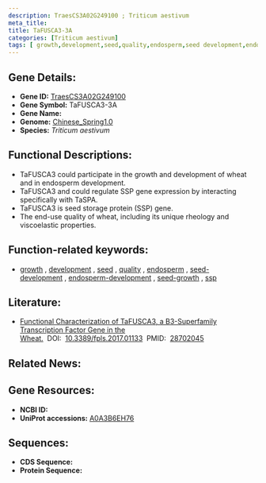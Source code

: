 ```yaml
---
description: TraesCS3A02G249100 ; Triticum aestivum
meta_title:
title: TaFUSCA3-3A
categories: [Triticum aestivum]
tags: [ growth,development,seed,quality,endosperm,seed development,endosperm development,seed growth,ssp ]
---
```


## Gene Details:
- **Gene ID:**	[TraesCS3A02G249100](https://ensembl.gramene.org/Triticum_aestivum/Gene/Summary?g=TraesCS3A02G249100)
- **Gene Symbol:** TaFUSCA3-3A
- **Gene Name:** 
- **Genome:** [Chinese_Spring1.0](https://ensembl.gramene.org/Triticum_aestivum/Info/Index)
- **Species:** *Triticum aestivum*

## Functional Descriptions:
   - TaFUSCA3 could participate in the growth and development of wheat and in endosperm development.
   - TaFUSCA3 and could regulate SSP gene expression by interacting specifically with TaSPA.
   - TaFUSCA3 is seed storage protein (SSP) gene.
   - The end-use quality of wheat, including its unique rheology and viscoelastic properties.

## Function-related keywords:
   - [growth](/tags/growth/)&nbsp;,&nbsp;[development](/tags/development/)&nbsp;,&nbsp;[seed](/tags/seed/)&nbsp;,&nbsp;[quality](/tags/quality/)&nbsp;,&nbsp;[endosperm](/tags/endosperm/)&nbsp;,&nbsp;[seed-development](/tags/seed-development/)&nbsp;,&nbsp;[endosperm-development](/tags/endosperm-development/)&nbsp;,&nbsp;[seed-growth](/tags/seed-growth/)&nbsp;,&nbsp;[ssp](/tags/ssp/)

## Literature:
   - [Functional Characterization of TaFUSCA3, a B3-Superfamily Transcription Factor Gene in the Wheat.]( https://www.frontiersin.org/articles/10.3389/fpls.2017.01133/full)&nbsp;&nbsp;DOI:&nbsp;&nbsp;[10.3389/fpls.2017.01133](https://www.frontiersin.org/articles/10.3389/fpls.2017.01133/full)&nbsp;&nbsp;PMID:&nbsp;&nbsp;[28702045](https://pubmed.ncbi.nlm.nih.gov/28702045/)

## Related News:

## Gene Resources:
- **NCBI ID:**  [](https://www.ncbi.nlm.nih.gov/gene/?term=)
- **UniProt accessions:** [A0A3B6EH76](https://www.uniprot.org/uniprotkb/A0A3B6EH76/entry)



## Sequences:
- **CDS Sequence:**
- **Protein Sequence:**
